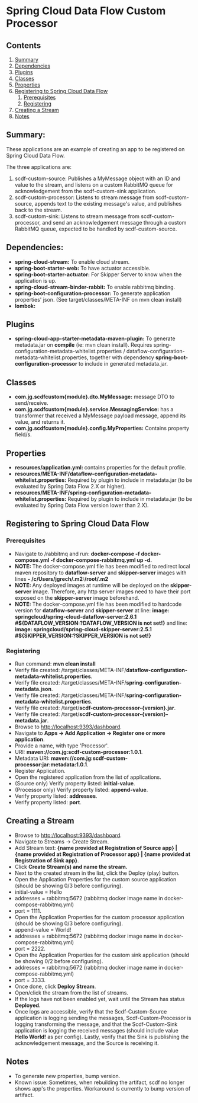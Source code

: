 <h1>Spring Cloud Data Flow Custom Processor</h1>

<h2>Contents</h2>
<ol>
    <li><a href="#h2_summary">Summary</a></li>
    <li><a href="#h2_dependencies">Dependencies</a></li>
    <li><a href="#h2_plugins">Plugins</a></li>
    <li><a href="#h2_classes">Classes</a></li>
    <li><a href="#h2_properties">Properties</a></li>
    <li>
        <a href="#h2_registering_to_spring_cloud_data_flow">Registering to Spring Cloud Data Flow</a>
        <ol>
            <li><a href="#h3_prerequisites">Prerequisites</a></li>
            <li><a href="#h3_registering">Registering</a></li>
        </ol>
    </li>
    <li><a href="#h2_creating_a_stream">Creating a Stream</a></li>
    <li><a href="#h2_notes">Notes</a></li>
</ol>

<h2 id="h2_summary">Summary:</h2>
These applications are an example of creating an app to be registered on Spring Cloud Data Flow. 

The three applications are:
<ol>
    <li>scdf-custom-source: Publishes a MyMessage object with an ID and value to the stream, and listens on a custom RabbitMQ queue for acknowledgement from the scdf-custom-sink application.</li>
    <li>scdf-custom-processor: Listens to stream message from scdf-custom-source, appends text to the existing message's value, and publishes back to the stream.</li>
    <li>scdf-custom-sink: Listens to stream message from scdf-custom-processor, and send an acknowledgement message through a custom RabbitMQ queue, expected to be handled by scdf-custom-source.</li>
</ol>

<h2 id="h2_dependencies">Dependencies:</h2>
<ul>
    <li><b>spring-cloud-stream:</b> To enable cloud stream.</li>
    <li><b>spring-boot-starter-web:</b> To have actuator accessible.</li>
    <li><b>spring-boot-starter-actuator:</b> For Skipper Server to know when the application is up.</li>
    <li><b>spring-cloud-stream-binder-rabbit:</b> To enable rabbitmq binding.</li>
    <li><b>spring-boot-configuration-processor:</b> To generate application properties' json. (See target/classes/META-INF on mvn clean install)</li>
    <li><b>lombok:</b> </li>
</ul>

<h2 id="h2_plugins">Plugins</h2>
<ul>
    <li><b>spring-cloud-app-starter-metadata-maven-plugin:</b> To generate metadata.jar on <b>compile</b> (ie: mvn clean install). Requires spring-configuration-metadata-whitelist.properties / dataflow-configuration-metadata-whitelist.properties, together with dependency <b>spring-boot-configuration-processor</b>  to include in generated metadata.jar.</li>
</ul>

<h2 id="h2_classes">Classes</h2>
<ul>
    <li><b>com.jg.scdfcustom{module}.dto.MyMessage:</b> message DTO to send/receive.</li>
    <li><b>com.jg.scdfcustom{module}.service.MessagingService:</b> has a transformer that received a MyMessage payload message, append its value, and returns it.</li>
    <li><b>com.jg.scdfcustom{module}.config.MyProperties:</b> Contains property field/s.</li>
</ul>

<h2 id="h2_properties">Properties</h2>
<ul>
    <li><b>resources/application.yml: </b>contains properties for the default profile.</li>
    <li><b>resources/META-INF/dataflow-configuration-metadata-whitelist.properties:</b> Required by plugin to include in metadata.jar (to be evaluated by Spring Data Flow 2.X or higher).</li>
    <li><b>resources/META-INF/spring-configuration-metadata-whitelist.properties:</b> Required by plugin to include in metadata.jar (to be evaluated by Spring Data Flow version lower than 2.X).</li>
</ul>

<h2 id="h2_registering_to_spring_cloud_data_flow">Registering to Spring Cloud Data Flow</h2>
<h3 id="h3_prerequisites">Prerequisites</h3>
<ul>
    <li>Navigate to /rabbitmq and run: <b>docker-compose -f docker-compose.yml -f docker-compose-rabbitmq.yml up -d.</b></li>
    <li><b>NOTE: </b> The docker-compose.yml file has been modified to redirect local maven repository to <b>dataflow-server</b> and <b>skipper-server</b> images with lines <b>- /c/Users/jgrech/.m2:/root/.m2</b></li>
    <li><b>NOTE: </b> Any deployed images at runtime will be deployed on the <b>skipper-server</b> image. Therefore, any http server images need to have their port exposed on the <b>skipper-server</b> image beforehand.</li>
    <li><b>NOTE: </b> The docker-compose.yml file has been modified to hardcode version for <b>dataflow-server</b> and <b>skipper-server</b> at line: <b>image: springcloud/spring-cloud-dataflow-server:2.6.1 #${DATAFLOW_VERSION:?DATAFLOW_VERSION is not set!}</b> and line: <b>image: springcloud/spring-cloud-skipper-server:2.5.1 #${SKIPPER_VERSION:?SKIPPER_VERSION is not set!}</b></li>
</ul>

<h3 id="h3_registering">Registering</h3>
<ul>
    <li>Run command: <b>mvn clean install</b></li>
    <li>Verify file created: /target/classes/META-INF/<b>dataflow-configuration-metadata-whitelist.properties</b>.</li>
    <li>Verify file created: /target/classes/META-INF/<b>spring-configuration-metadata.json</b>.</li>
    <li>Verify file created: /target/classes/META-INF/<b>spring-configuration-metadata-whitelist.properties</b>.</li>
    <li>Verify file created: /target/<b>scdf-custom-processor-{version}.jar</b>.</li>
    <li>Verify file created: /target/<b>scdf-custom-processor-{version}-metadata.jar</b>.</li>
    <li>Browse to <a href="http://localhost:9393/dashboard">http://localhost:9393/dashboard</a>.</li>
    <li>Navigate to <b>Apps -> Add Application -> Register one or more application</b>.</li>
    <li>Provide a name, with type 'Processor'.</li>
    <li>URI: <b>maven://com.jg:scdf-custom-processor:1.0.1</b>.</li>
    <li>Metadata URI: <b>maven://com.jg:scdf-custom-processor:jar:metadata:1.0.1</b>.</li>
    <li>Register Application.</li>
    <li>Open the registered application from the list of applications.</li>
    <li>(Source only) Verify property listed: <b>initial-value</b>.</li>
    <li>(Processor only) Verify property listed: <b>append-value</b>.</li>
    <li>Verify property listed: <b>addresses</b>.</li>
    <li>Verify property listed: <b>port</b>.</li>
</ul>

<h2 id="h2_creating_a_stream">Creating a Stream</h2>
<ul>
    <li>Browse to <a href="http://localhost:9393/dashboard">http://localhost:9393/dashboard</a>.</li>
    <li>Navigate to Streams -> Create Stream.</li>
    <li>Add Stream text: <b>{name provided at Registration of Source app} | {name provided at Registration of Processor app} | {name provided at Registration of Sink app}</b>.</li>
    <li>Click <b>Create Stream(s) and name the stream.</b></li>
    <li>Next to the created stream in the list, click the Deploy (play) button.</li>
    <li>Open the Application Properties for the custom source application (should be showing 0/3 before configuring).</li>
    <li>initial-value = Hello</li>
    <li>addresses = rabbitmq:5672 (rabbitmq docker image name in docker-compose-rabbitmq.yml)</li>
    <li>port = 1111.</li>
    <li>Open the Application Properties for the custom processor application (should be showing 0/3 before configuring).</li>
    <li>append-value = World!</li>
    <li>addresses = rabbitmq:5672 (rabbitmq docker image name in docker-compose-rabbitmq.yml)</li>
    <li>port = 2222.</li>
    <li>Open the Application Properties for the custom sink application (should be showing 0/2 before configuring).</li>
    <li>addresses = rabbitmq:5672 (rabbitmq docker image name in docker-compose-rabbitmq.yml)</li>
    <li>port = 3333.</li>
    <li>Once done, click <b>Deploy Stream</b>.</li>
    <li>Open/click the stream from the list of streams.</li>
    <li>If the logs have not been enabled yet, wait until the Stream has status <b>Deployed.</b></li>
    <li>Once logs are accessible, verify that the Scdf-Custom-Source application is logging sending the messages, Scdf-Custom-Processor is logging transforming the message, and that the Scdf-Custom-Sink application is logging the received messages (should include value <b>Hello World!</b> as per config). Lastly, verify that the Sink is publishing the acknowledgement message, and the Source is receiving it.</li>
</ul>

<h2 id="h2_notes">Notes</h2>
<ul>
    <li>To generate new properties, bump version.</li>
    <li>Known issue: Sometimes, when rebuilding the artifact, scdf no longer shows app's the properties. Workaround is currently to bump version of artifact.</li>
</ul>
